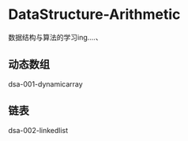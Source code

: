 # DataStructure-Arithmetic
数据结构与算法的学习ing....、
## 动态数组
dsa-001-dynamicarray
## 链表
dsa-002-linkedlist
